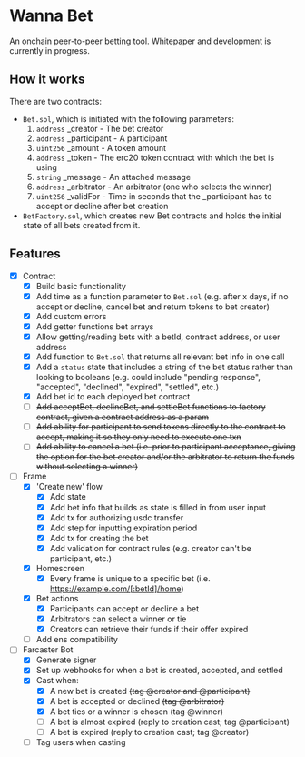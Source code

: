 # Wanna Bet

An onchain peer-to-peer betting tool. Whitepaper and development is currently in progress.

## How it works

There are two contracts:

- `Bet.sol`, which is initiated with the following parameters:
  1. `address` \_creator - The bet creator
  2. `address` \_participant - A participant
  3. `uint256` \_amount - A token amount
  4. `address` \_token - The erc20 token contract with which the bet is using
  5. `string` \_message - An attached message
  6. `address` \_arbitrator - An arbitrator (one who selects the winner)
  7. `uint256` \_validFor - Time in seconds that the \_participant has to accept or decline after bet creation
- `BetFactory.sol`, which creates new Bet contracts and holds the initial state of all bets created from it.

## Features

- [x] Contract
  - [x] Build basic functionality
  - [x] Add time as a function parameter to `Bet.sol` (e.g. after x days, if no accept or decline, cancel bet and return tokens to bet creator)
  - [x] Add custom errors
  - [x] Add getter functions bet arrays
  - [x] Allow getting/reading bets with a betId, contract address, or user address
  - [x] Add function to `Bet.sol` that returns all relevant bet info in one call
  - [x] Add a `status` state that includes a string of the bet status rather than looking to booleans (e.g. could include "pending response", "accepted", "declined", "expired", "settled", etc.)
  - [x] Add bet id to each deployed bet contract
  - [ ] ~~Add acceptBet, declineBet, and settleBet functions to factory contract, given a contract address as a param~~
  - [ ] ~~Add ability for participant to send tokens directly to the contract to accept, making it so they only need to execute one txn~~
  - [ ] ~~Add ability to cancel a bet (i.e. prior to participant acceptance, giving the option for the bet creator and/or the arbitrator to return the funds without selecting a winner)~~
- [ ] Frame
  - [x] 'Create new' flow
    - [x] Add state
    - [x] Add bet info that builds as state is filled in from user input
    - [x] Add tx for authorizing usdc transfer
    - [x] Add step for inputting expiration period
    - [x] Add tx for creating the bet
    - [x] Add validation for contract rules (e.g. creator can't be participant, etc.)
  - [x] Homescreen
    - [x] Every frame is unique to a specific bet (i.e. https://example.com/[:betId]/home)
  - [x] Bet actions
    - [x] Participants can accept or decline a bet
    - [x] Arbitrators can select a winner or tie
    - [x] Creators can retrieve their funds if their offer expired
  - [ ] Add ens compatibility
- [ ] Farcaster Bot
  - [x] Generate signer
  - [x] Set up webhooks for when a bet is created, accepted, and settled
  - [x] Cast when:
    - [x] A new bet is created ~~(tag @creator and @participant)~~
    - [x] A bet is accepted or declined ~~(tag @arbitrator)~~
    - [x] A bet ties or a winner is chosen ~~(tag @winner)~~
    - [ ] A bet is almost expired (reply to creation cast; tag @participant)
    - [ ] A bet is expired (reply to creation cast; tag @creator)
  - [ ] Tag users when casting
